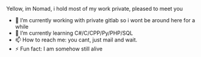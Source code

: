 Yellow, im Nomad, i hold most of my work private, pleased to meet you

- 🔭 I’m currently working with private gitlab so i wont be around here for a while
- 🌱 I’m currently learning C#/C/CPP/Py/PHP/SQL
- 📫 How to reach me: you cant, just mail and wait.
- ⚡ Fun fact: I am somehow still alive
